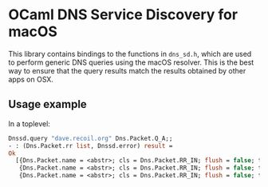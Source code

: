 # OCaml DNS Service Discovery for macOS

This library contains bindings to the functions in `dns_sd.h`, which
are used to perform generic DNS queries using the macOS resolver.
This is the best way to ensure that the query results match the
results obtained by other apps on OSX.

## Usage example

In a toplevel:

```ocaml
Dnssd.query "dave.recoil.org" Dns.Packet.Q_A;;
- : (Dns.Packet.rr list, Dnssd.error) result =
Ok
  [{Dns.Packet.name = <abstr>; cls = Dns.Packet.RR_IN; flush = false; ttl = 187l; rdata = Dns.Packet.A <abstr>};
   {Dns.Packet.name = <abstr>; cls = Dns.Packet.RR_IN; flush = false; ttl = 187l; rdata = Dns.Packet.CNAME <abstr>};
   {Dns.Packet.name = <abstr>; cls = Dns.Packet.RR_IN; flush = false; ttl = 187l; rdata = Dns.Packet.CNAME <abstr>}]
```

